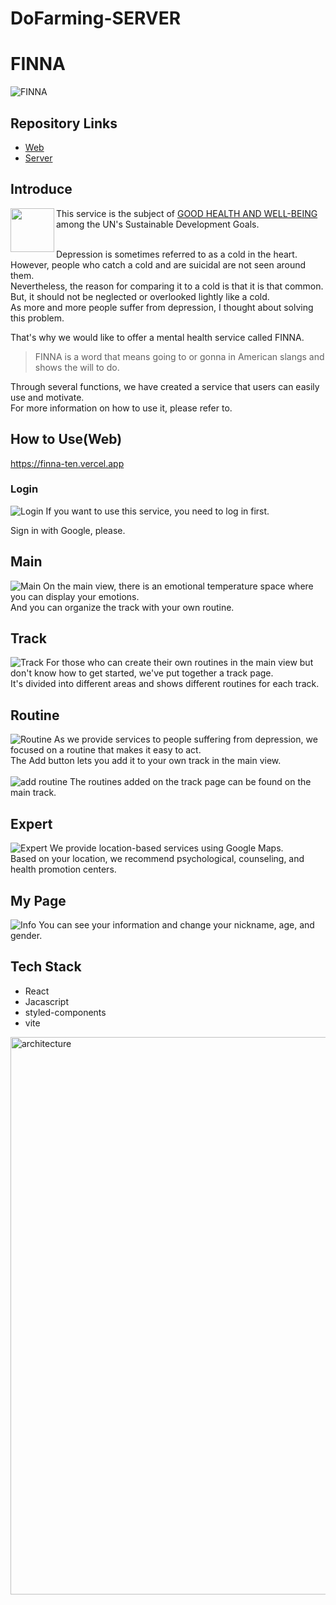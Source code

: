 # DoFarming-SERVER

# FINNA
![FINNA](https://github.com/Finna-GDSC/DoFarming_PM/assets/144197605/81a272b0-0421-4770-accc-82c8f74480cf)

## Repository Links
* [Web](https://github.com/Finna-GDSC/DoFarming_WEB)
* [Server](https://github.com/Finna-GDSC/DoFarming_SERVER)

## Introduce
<img align = 'left' src = "https://github.com/Finna-GDSC/DoFarming_PM/assets/144197605/6bbaff8e-5e6f-478a-b50f-7ea573569d93" width = "70px" height = "70px">
</img>

This service is the subject of [GOOD HEALTH AND WELL-BEING](https://sdgs.un.org/goals/goal3) among the UN's Sustainable Development Goals.
<br></br>

Depression is sometimes referred to as a cold in the heart.
However, people who catch a cold and are suicidal are not seen around them.    
Nevertheless, the reason for comparing it to a cold is that it is that common. But, it should not be neglected or overlooked lightly like a cold.    
As more and more people suffer from depression, I thought about solving this problem.

That's why we would like to offer a mental health service called FINNA.
> FINNA is a word that means going to or gonna in American slangs and shows the will to do.

Through several functions, we have created a service that users can easily use and motivate.   
For more information on how to use it, please refer to.

## How to Use(Web)
https://finna-ten.vercel.app

### Login
![Login](https://github.com/Finna-GDSC/DoFarming_PM/assets/144197605/bc4218eb-e4a3-4f7a-aa5d-1b241d512c39)
If you want to use this service, you need to log in first.

Sign in with Google, please.

## Main
![Main](https://github.com/Finna-GDSC/DoFarming_PM/assets/144197605/964fc245-b84e-413d-9d02-ea0d3b0db4e0)
On the main view, there is an emotional temperature space where you can display your emotions.   
And you can organize the track with your own routine.

## Track
![Track](https://github.com/Finna-GDSC/DoFarming_PM/assets/144197605/5f248af0-f122-4f13-855e-298393f9f1d6)
For those who can create their own routines in the main view but don't know how to get started, we've put together a track page.   
It's divided into different areas and shows different routines for each track.

## Routine
![Routine](https://github.com/Finna-GDSC/DoFarming_PM/assets/144197605/ee834ecb-54d7-46f2-af48-e1c6f66b348b)
As we provide services to people suffering from depression, we focused on a routine that makes it easy to act.   
The Add button lets you add it to your own track in the main view.
<br></br>
![add routine](https://github.com/Finna-GDSC/DoFarming_PM/assets/144197605/fe93e5aa-5660-4a25-9272-637e819bf0a5)
The routines added on the track page can be found on the main track.

## Expert
![Expert](https://github.com/Finna-GDSC/DoFarming_PM/assets/144197605/22137256-f3ae-4100-9096-25b2544b0899)
We provide location-based services using Google Maps.   
Based on your location, we recommend psychological, counseling, and health promotion centers.

## My Page
![Info](https://github.com/Finna-GDSC/DoFarming_PM/assets/144197605/a4e4f74f-4386-411c-9c47-166e3ac0952a)
You can see your information and change your nickname, age, and gender.


## Tech Stack
* React
* Jacascript
* styled-components
* vite

<img width="892" alt="architecture" src="https://github.com/Finna-GDSC/DoFarming_PM/assets/144197605/f18585dc-40ae-4ab7-94e9-6c7d46a19499">
